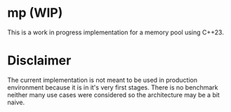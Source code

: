 # mp (WIP)
This is a work in progress implementation for a memory pool using C++23.

# Disclaimer
The current implementation is not meant to be used in production environment because it is in it's very first
stages. There is no benchmark neither many use cases were considered so the architecture may be a bit naive.
